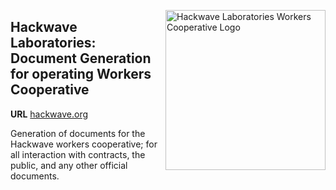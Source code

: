 [<img src="https://avatars0.githubusercontent.com/u/33077825?s=200&v=4"  width="256px" height="256px" align="right" alt="Hackwave Laboratories Workers Cooperative Logo">](https://github.com/hackwave)

## Hackwave Laboratories: Document Generation for operating Workers Cooperative
**URL** [hackwave.org](https://hackwave.org)

Generation of documents for the Hackwave workers cooperative; for all
interaction with contracts, the public, and any other official documents.
